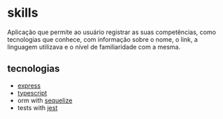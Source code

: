 # skills
Aplicação que permite ao usuário registrar as suas competências, como tecnologias que conhece, com informação sobre o nome, o link, a linguagem utilizava e o nível de familiaridade com a mesma.

## tecnologias
- [express](https://expressjs.com/pt-br/)
- [typescript](https://www.typescriptlang.org/)
- orm with [sequelize](https://sequelize.org/)
- tests with [jest](https://jestjs.io/pt-BR/)